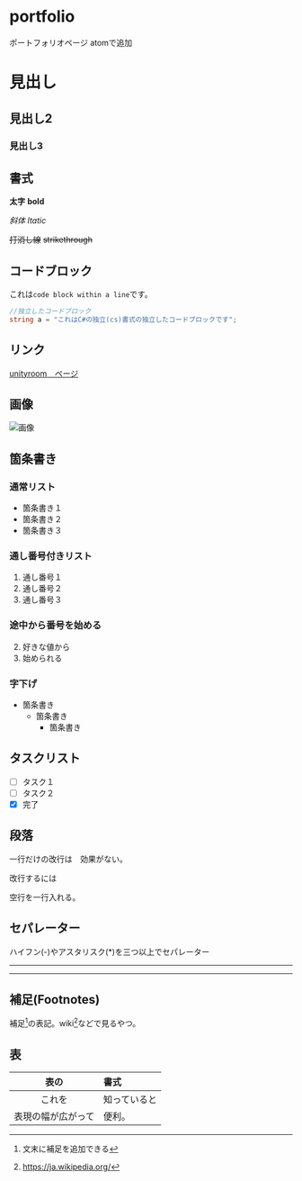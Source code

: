# portfolio
ポートフォリオページ
atomで追加

# 見出し

## 見出し2

### 見出し3

## 書式
**太字** **bold**

*斜体* *Itatic*

~~打消し線~~
~~strikethrough~~

## コードブロック
これは`code block within a line`です。

```cs
//独立したコードブロック
string a = "これはC#の独立(cs)書式の独立したコードブロックです";
```
## リンク
[unityroom　ページ](https://unityroom.com/users/6ay9uw5scqfnjok7igl8)

## 画像
![画像](https://user-images.githubusercontent.com/82490581/149071716-afb1fdc7-cf95-48e1-95c8-d14d8cc66348.png)

## 箇条書き
### 通常リスト
- 箇条書き１
- 箇条書き２
- 箇条書き３

### 通し番号付きリスト

1. 通し番号１
2. 通し番号２
3. 通し番号３

### 途中から番号を始める

2. 好きな値から
3. 始められる

### 字下げ
- 箇条書き
  - 箇条書き
    - 箇条書き

## タスクリスト
- [ ] タスク１
- [ ] タスク２
- [x] 完了

## 段落
一行だけの改行は　効果がない。

改行するには

空行を一行入れる。

## セパレーター
ハイフン(-)やアスタリスク(*)を三つ以上でセパレーター

---

***
## 補足(Footnotes)
補足[^1]の表記。wiki[^2]などで見るやつ。

[^1]: 文末に補足を追加できる

[^2]: https://ja.wikipedia.org/

## 表
|表の|書式|
|:-:|:-|
|これを|知っていると|
|表現の幅が広がって|便利。|

